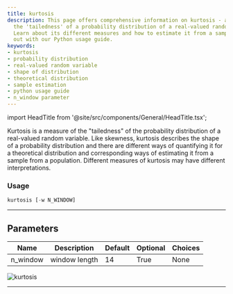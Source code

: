 ```yaml
---
title: kurtosis
description: This page offers comprehensive information on kurtosis - a measure of
  the 'tailedness' of a probability distribution of a real-valued random variable.
  Learn about its different measures and how to estimate it from a sample. Try it
  out with our Python usage guide.
keywords:
- kurtosis
- probability distribution
- real-valued random variable
- shape of distribution
- theoretical distribution
- sample estimation
- python usage guide
- n_window parameter
---
```


import HeadTitle from '@site/src/components/General/HeadTitle.tsx';

<HeadTitle title="economy/qa/kurtosis - Reference | OpenBB Terminal Docs" />

Kurtosis is a measure of the "tailedness" of the probability distribution of a real-valued random variable. Like skewness, kurtosis describes the shape of a probability distribution and there are different ways of quantifying it for a theoretical distribution and corresponding ways of estimating it from a sample from a population. Different measures of kurtosis may have different interpretations.

### Usage

```python
kurtosis [-w N_WINDOW]
```

---

## Parameters

| Name | Description | Default | Optional | Choices |
| ---- | ----------- | ------- | -------- | ------- |
| n_window | window length | 14 | True | None |

![kurtosis](https://user-images.githubusercontent.com/46355364/154307174-68671146-9551-4c2f-a179-db1d4b20b992.png)

---
